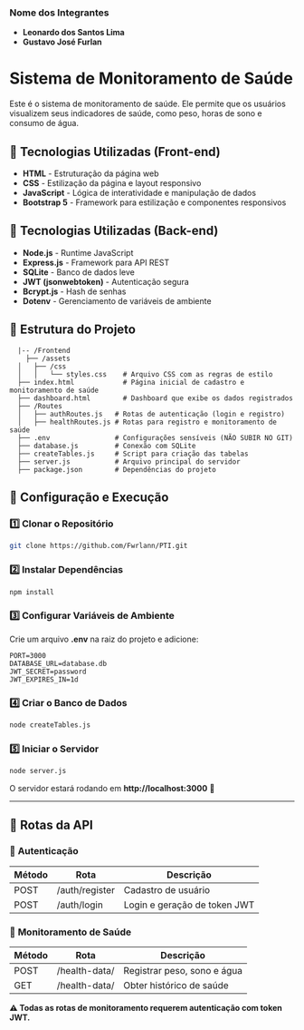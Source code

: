 ### Nome dos Integrantes

- **Leonardo dos Santos Lima**
- **Gustavo José Furlan**

# Sistema de Monitoramento de Saúde

Este é o sistema de monitoramento de saúde. Ele permite que os usuários visualizem seus indicadores de saúde, como peso, horas de sono e consumo de água.

## 🚀 Tecnologias Utilizadas (Front-end)

- **HTML** - Estruturação da página web
- **CSS** - Estilização da página e layout responsivo
- **JavaScript** - Lógica de interatividade e manipulação de dados
- **Bootstrap 5** - Framework para estilização e componentes responsivos

## 🚀 Tecnologias Utilizadas (Back-end)

- **Node.js** - Runtime JavaScript
- **Express.js** - Framework para API REST
- **SQLite** - Banco de dados leve
- **JWT (jsonwebtoken)** - Autenticação segura
- **Bcrypt.js** - Hash de senhas
- **Dotenv** - Gerenciamento de variáveis de ambiente

## 📂 Estrutura do Projeto

```
  |-- /Frontend
    ├── /assets
  │   ├── /css
  │   │   └── styles.css    # Arquivo CSS com as regras de estilo
  ├── index.html            # Página inicial de cadastro e monitoramento de saúde
  ├── dashboard.html        # Dashboard que exibe os dados registrados
  ├── /Routes
  │   ├── authRoutes.js   # Rotas de autenticação (login e registro)
  │   ├── healthRoutes.js # Rotas para registro e monitoramento de saúde
  ├── .env                # Configurações sensíveis (NÃO SUBIR NO GIT)
  ├── database.js         # Conexão com SQLite
  ├── createTables.js     # Script para criação das tabelas
  ├── server.js           # Arquivo principal do servidor
  ├── package.json        # Dependências do projeto
```

## 🔧 Configuração e Execução

### 1️⃣ **Clonar o Repositório**

```sh
git clone https://github.com/Fwrlann/PTI.git
```

### 2️⃣ **Instalar Dependências**

```sh
npm install
```

### 3️⃣ **Configurar Variáveis de Ambiente**

Crie um arquivo **.env** na raiz do projeto e adicione:

```env
PORT=3000
DATABASE_URL=database.db
JWT_SECRET=password
JWT_EXPIRES_IN=1d
```

### 4️⃣ **Criar o Banco de Dados**

```sh
node createTables.js
```

### 5️⃣ **Iniciar o Servidor**

```sh
node server.js
```

O servidor estará rodando em **http://localhost:3000** 🚀

---

## 📌 Rotas da API

### 🔹 **Autenticação**

| Método | Rota           | Descrição                    |
| ------ | -------------- | ---------------------------- |
| POST   | /auth/register | Cadastro de usuário          |
| POST   | /auth/login    | Login e geração de token JWT |

### 🔹 **Monitoramento de Saúde**

| Método | Rota          | Descrição                   |
| ------ | ------------- | --------------------------- |
| POST   | /health-data/ | Registrar peso, sono e água |
| GET    | /health-data/ | Obter histórico de saúde    |

**⚠️ Todas as rotas de monitoramento requerem autenticação com token JWT.**
